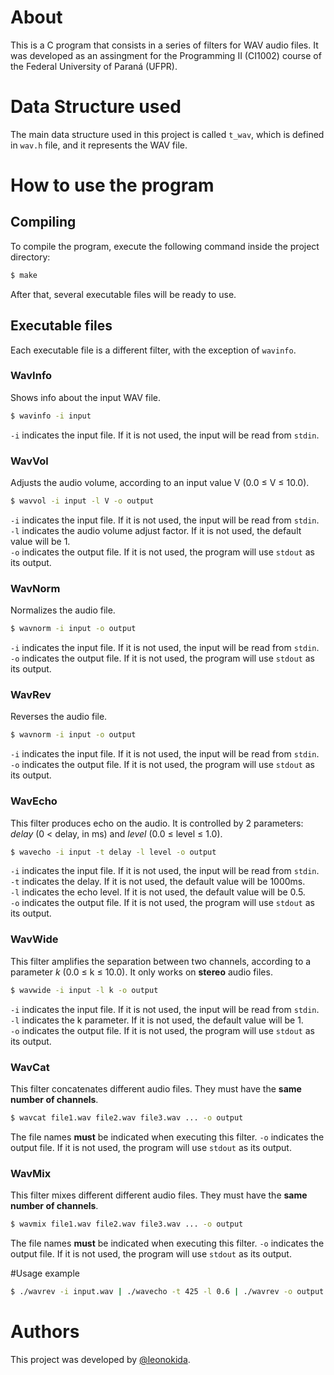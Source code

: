 # About
This is a C program that consists in a series of filters for WAV audio files.
It was developed as an assingment for the Programming II (CI1002) course of the Federal University of Paraná (UFPR).

# Data Structure used
The main data structure used in this project is called <code>t_wav</code>, which is defined in <code>wav.h</code> file, and it represents the WAV file.

# How to use the program
## Compiling
To compile the program, execute the following command inside the project directory:
```bash
$ make
```
After that, several executable files will be ready to use.

## Executable files
Each executable file is a different filter, with the exception of <code>wavinfo</code>.

### WavInfo
Shows info about the input WAV file.
```bash
$ wavinfo -i input
```
<code>-i</code> indicates the input file. If it is not used, the input will be read from <code>stdin</code>.

### WavVol
Adjusts the audio volume, according to an input value V (0.0 ≤ V ≤ 10.0).
```bash
$ wavvol -i input -l V -o output
```
<code>-i</code> indicates the input file. If it is not used, the input will be read from <code>stdin</code>.  
<code>-l</code> indicates the audio volume adjust factor. If it is not used, the default value will be 1.  
<code>-o</code> indicates the output file. If it is not used, the program will use <code>stdout</code> as its output.

### WavNorm
Normalizes the audio file.
```bash
$ wavnorm -i input -o output
```
<code>-i</code> indicates the input file. If it is not used, the input will be read from <code>stdin</code>.  
<code>-o</code> indicates the output file. If it is not used, the program will use <code>stdout</code> as its output.

### WavRev
Reverses the audio file.
```bash
$ wavnorm -i input -o output
```
<code>-i</code> indicates the input file. If it is not used, the input will be read from <code>stdin</code>.  
<code>-o</code> indicates the output file. If it is not used, the program will use <code>stdout</code> as its output.

### WavEcho
This filter produces echo on the audio. It is controlled by 2 parameters: *delay* (0 < delay, in ms) and *level* (0.0 ≤ level ≤ 1.0).
```bash
$ wavecho -i input -t delay -l level -o output
```
<code>-i</code> indicates the input file. If it is not used, the input will be read from <code>stdin</code>.  
<code>-t</code> indicates the delay. If it is not used, the default value will be 1000ms.  
<code>-l</code> indicates the echo level. If it is not used, the default value will be 0.5.  
<code>-o</code> indicates the output file. If it is not used, the program will use <code>stdout</code> as its output.

### WavWide
This filter amplifies the separation between two channels, according to a parameter *k* (0.0 ≤ k ≤ 10.0). It only works on **stereo** audio files.
```bash
$ wavwide -i input -l k -o output
```
<code>-i</code> indicates the input file. If it is not used, the input will be read from <code>stdin</code>.  
<code>-l</code> indicates the k parameter. If it is not used, the default value will be 1.  
<code>-o</code> indicates the output file. If it is not used, the program will use <code>stdout</code> as its output.

### WavCat
This filter concatenates different audio files. They must have the **same number of channels**.
```bash
$ wavcat file1.wav file2.wav file3.wav ... -o output
```
The file names **must** be indicated when executing this filter.
<code>-o</code> indicates the output file. If it is not used, the program will use <code>stdout</code> as its output.

### WavMix
This filter mixes different different audio files. They must have the **same number of channels**.
```bash
$ wavmix file1.wav file2.wav file3.wav ... -o output
```
The file names **must** be indicated when executing this filter.
<code>-o</code> indicates the output file. If it is not used, the program will use <code>stdout</code> as its output.

#Usage example
```bash
$ ./wavrev -i input.wav | ./wavecho -t 425 -l 0.6 | ./wavrev -o output.wav
```

# Authors
This project was developed by [@leonokida](https://github.com/leonokida).
